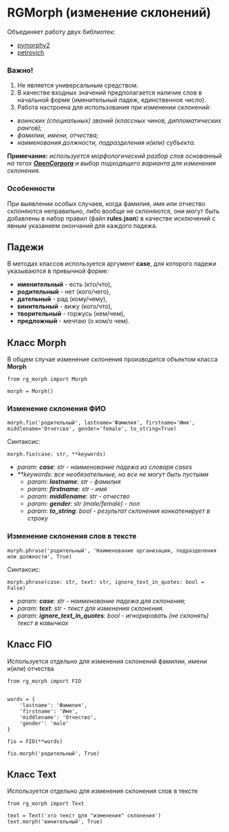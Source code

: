 # RGMorph (изменение склонений)

Объединяет работу двух библиотек: 
- [pymorphy2](https://pymorphy2.readthedocs.io/en/stable/index.html)
- [petrovich](https://pypi.org/project/Petrovich/)

### Важно!

1. Не является универсальным средством. 
2. В качестве входных значений предполагается наличие слов в начальной форме (именительный падеж, единственное число). 
3. Работа настроена для использования при изменении склонений:
- _воинских (специальных) званий (классных чинов, дипломатических рангов);_ 
- _фамилии, имени, отчества;_
- _наименования должности, подразделения и(или) субъекта._

**Примечание:** _используется морфологический разбор слов основанный на тегах **[OpenCorpora](http://opencorpora.org/dict.php?act=gram)** и выбор подходящего варианта для изменения склонения._

### Особенности

При выявлении особых случаев, когда фамилия, имя или отчество склоняются неправильно, либо вообще не склоняются, они могут быть добавлены в набор правил (файл **rules.json**) в качестве исключений с явным указанием окончаний для каждого падежа. 

## Падежи
В методах классов используется аргумент **case**, для которого падежи указываются в привычной форме: 
- **именительный** - есть (кто/что), 
- **родительный** - нет (кого/чего), 
- **дательный** - рад (кому/чему), 
- **винительный** - вижу (кого/что), 
- **творительный** - горжусь (кем/чем), 
- **предложный** - мечтаю (о ком/о чем).

## Класс Morph

В общем случае изменение склонения производится объектом класса **Morph**
```
from rg_morph import Morph

morph = Morph()
```

### Изменение склонения ФИО
```
morph.fio('родительный', lastname='Фамилия', firstname='Имя', middlename='Отчетсво', gender='female', to_string=True)
```
Синтаксис: 

`morph.fio(case: str, **keywords)`
- _param: **case**: str - наименование падежа из словаря cases_
- _**keywords: все необязательные, но все не могут быть пустыми_
  - _param: **lastname**: str - фамилия_
  - _param: **firstname**: str - имя_
  - _param: **middlename**: str - отчество_
  - _param: **gender**: str (male/female) - пол_
  - _param: **to_string**: bool - результат склонения конкатенирует в строку_

### Изменение склонения слов в тексте
```
morph.phrase('родительный', 'Наименование организации, подразделения или должности', True)
```
Синтаксис: 

`morph.phrase(case: str, text: str, ignore_text_in_quotes: bool = False)`
- _param: **case**: str - наименование падежа для склонения;_
- _param: **text**: str - текст для изменения склонения._
- _param: **ignore_text_in_quotes**: bool - игнорировать (не склонять) текст в кавычках_

## Класс FIO
Используется отдельно для изменения склонений фамилии, имени и(или) отчества
```
from rg_morph import FIO


words = {
    'lastname': 'Фамилия',
    'firstname': 'Имя',
    'middlename': 'Отчество',
    'gender': 'male'
}

fio = FIO(**words)

fio.morph('родительный', True)
```

## Класс Text

Используется отдельно для изменения склонения слов в тексте

```
from rg_morph import Text

text = Text('это текст для "изменения" склонения')
text.morph('винительный', True)
```
